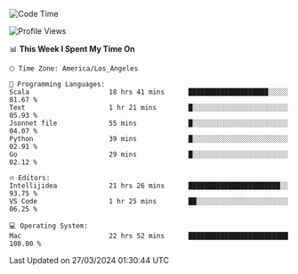 <!--START_SECTION:waka-->
![Code Time](http://img.shields.io/badge/Code%20Time-906%20hrs%2057%20mins-blue)

![Profile Views](http://img.shields.io/badge/Profile%20Views-22-blue)

📊 **This Week I Spent My Time On** 

```text
🕑︎ Time Zone: America/Los_Angeles

💬 Programming Languages: 
Scala                    18 hrs 41 mins      ████████████████████░░░░░   81.67 % 
Text                     1 hr 21 mins        █░░░░░░░░░░░░░░░░░░░░░░░░   05.93 % 
Jsonnet file             55 mins             █░░░░░░░░░░░░░░░░░░░░░░░░   04.07 % 
Python                   39 mins             █░░░░░░░░░░░░░░░░░░░░░░░░   02.91 % 
Go                       29 mins             █░░░░░░░░░░░░░░░░░░░░░░░░   02.12 % 

🔥 Editors: 
Intellijidea             21 hrs 26 mins      ███████████████████████░░   93.75 % 
VS Code                  1 hr 25 mins        ██░░░░░░░░░░░░░░░░░░░░░░░   06.25 % 

💻 Operating System: 
Mac                      22 hrs 52 mins      █████████████████████████   100.00 % 
```


 Last Updated on 27/03/2024 01:30:44 UTC
<!--END_SECTION:waka-->
